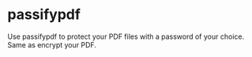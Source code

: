 # passifypdf
Use passifypdf to protect your PDF files with a password of your choice. Same as encrypt your PDF.
